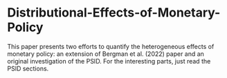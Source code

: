 # Distributional-Effects-of-Monetary-Policy
This paper presents two efforts to quantify the heterogeneous effects of monetary policy: an extension of Bergman et al. (2022) paper and an original investigation of the PSID. For the interesting parts, just read the PSID sections.
